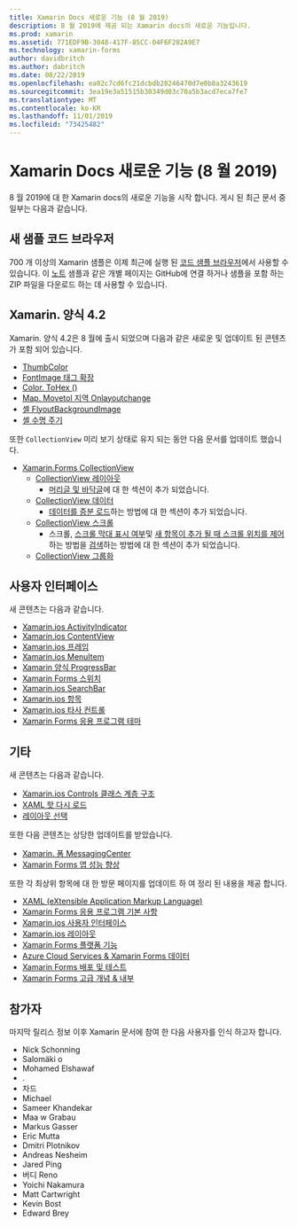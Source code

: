 ```yaml
---
title: Xamarin Docs 새로운 기능 (8 월 2019)
description: 8 월 2019에 제공 되는 Xamarin docs의 새로운 기능입니다.
ms.prod: xamarin
ms.assetid: 771EDF9B-3048-417F-85CC-04F6F282A9E7
ms.technology: xamarin-forms
author: davidbritch
ms.author: dabritch
ms.date: 08/22/2019
ms.openlocfilehash: ea02c7cd6fc21dcbdb20246470d7e0b8a3243619
ms.sourcegitcommit: 3ea19e3a51515b30349d03c70a5b3acd7eca7fe7
ms.translationtype: MT
ms.contentlocale: ko-KR
ms.lasthandoff: 11/01/2019
ms.locfileid: "73425482"
---
```

# <a name="xamarin-docs-whats-new-august-2019"></a>Xamarin Docs 새로운 기능 (8 월 2019)

8 월 2019에 대 한 Xamarin docs의 새로운 기능을 시작 합니다. 게시 된 최근 문서 중 일부는 다음과 같습니다.

## <a name="new-sample-code-browser"></a>새 샘플 코드 브라우저

700 개 이상의 Xamarin 샘플은 이제 최근에 실행 된 [코드 샘플 브라우저](https://docs.microsoft.com/samples/browse/?products=xamarin)에서 사용할 수 있습니다. 이 [노트](https://docs.microsoft.com/samples/xamarin/xamarin-forms-samples/getstarted-notes-singlepage/) 샘플과 같은 개별 페이지는 GitHub에 연결 하거나 샘플을 포함 하는 ZIP 파일을 다운로드 하는 데 사용할 수 있습니다.

## <a name="xamarinforms-42"></a>Xamarin. 양식 4.2

Xamarin. 양식 4.2은 8 월에 출시 되었으며 다음과 같은 새로운 및 업데이트 된 콘텐츠가 포함 되어 있습니다.

- [ThumbColor](~/xamarin-forms/user-interface/switch.md#switch-appearance)
- [FontImage 태그 확장](~/xamarin-forms/xaml/markup-extensions/consuming.md#fontimage-markup-extension)
- [Color. ToHex ()](~/xamarin-forms/user-interface/colors.md#additional-methods)
- [Map. Movetol 지역 Onlayoutchange](~/xamarin-forms/user-interface/map/map.md#maintain-map-region-on-layout-change)
- [셸 FlyoutBackgroundImage](~/xamarin-forms/app-fundamentals/shell/flyout.md#flyout-background-image)
- [셸 수명 주기](~/xamarin-forms/app-fundamentals/shell/lifecycle.md)

또한 `CollectionView` 미리 보기 상태로 유지 되는 동안 다음 문서를 업데이트 했습니다.

- [Xamarin.Forms CollectionView](~/xamarin-forms/user-interface/collectionview/index.md)
  - [CollectionView 레이아웃](~/xamarin-forms/user-interface/collectionview/layout.md)
    - [머리글 및 바닥글](~/xamarin-forms/user-interface/collectionview/layout.md#headers-and-footers)에 대 한 섹션이 추가 되었습니다.
  - [CollectionView 데이터](~/xamarin-forms/user-interface/collectionview/populate-data.md)
    - [데이터를 증분 로드](~/xamarin-forms/user-interface/collectionview/populate-data.md#load-data-incrementally)하는 방법에 대 한 섹션이 추가 되었습니다.
  - [CollectionView 스크롤](~/xamarin-forms/user-interface/collectionview/scrolling.md)
    - 스크롤, [스크롤 막대 표시 여부](~/xamarin-forms/user-interface/collectionview/scrolling.md#scroll-bar-visibility)및 [새 항목이 추가 될 때 스크롤 위치를 제어](~/xamarin-forms/user-interface/collectionview/scrolling.md#control-scroll-position-when-new-items-are-added)하는 방법을 [검색](~/xamarin-forms/user-interface/collectionview/scrolling.md#detect-scrolling)하는 방법에 대 한 섹션이 추가 되었습니다.
  - [CollectionView 그룹화](~/xamarin-forms/user-interface/collectionview/grouping.md)

## <a name="user-interface"></a>사용자 인터페이스

새 콘텐츠는 다음과 같습니다.

- [Xamarin.ios ActivityIndicator](~/xamarin-forms/user-interface/activityindicator.md)
- [Xamarin.ios ContentView](~/xamarin-forms/user-interface/layouts/contentview.md)
- [Xamarin.ios 프레임](~/xamarin-forms/user-interface/layouts/frame.md)
- [Xamarin.ios MenuItem](~/xamarin-forms/user-interface/menuitem.md)
- [Xamarin 양식 ProgressBar](~/xamarin-forms/user-interface/progressbar.md)
- [Xamarin Forms 스위치](~/xamarin-forms/user-interface/switch.md)
- [Xamarin.ios SearchBar](~/xamarin-forms/user-interface/searchbar.md)
- [Xamarin.ios 항목](~/xamarin-forms/user-interface/toolbaritem.md)
- [Xamarin.ios 타사 컨트롤](~/xamarin-forms/user-interface/controls/thirdparty.md)
- [Xamarin Forms 응용 프로그램 테마](~/xamarin-forms/user-interface/theming.md)

## <a name="other"></a>기타

새 콘텐츠는 다음과 같습니다.

- [Xamarin.ios Controls 클래스 계층 구조](~/xamarin-forms/internals/class-hierarchy.md)
- [XAML 핫 다시 로드](~/xamarin-forms/xaml/hot-reload.md)
- [레이아웃 선택](~/xamarin-forms/user-interface/layouts/choose-layout.md)

또한 다음 콘텐츠는 상당한 업데이트를 받았습니다.

- [Xamarin. 폼 MessagingCenter](~/xamarin-forms/app-fundamentals/messaging-center.md)
- [Xamarin Forms 앱 성능 향상](~/xamarin-forms/deploy-test/performance.md)

또한 각 최상위 항목에 대 한 방문 페이지를 업데이트 하 여 정리 된 내용을 제공 합니다.

- [XAML (eXtensible Application Markup Language)](~/xamarin-forms/xaml/index.yml)
- [Xamarin Forms 응용 프로그램 기본 사항](~/xamarin-forms/app-fundamentals/index.yml)
- [Xamarin.ios 사용자 인터페이스](~/xamarin-forms/user-interface/index.yml)
- [Xamarin.ios 레이아웃](~/xamarin-forms/user-interface/layouts/index.yml)
- [Xamarin Forms 플랫폼 기능](~/xamarin-forms/platform/index.yml)
- [Azure Cloud Services & Xamarin Forms 데이터](~/xamarin-forms/data-cloud/index.yml)
- [Xamarin Forms 배포 및 테스트](~/xamarin-forms/deploy-test/index.yml)
- [Xamarin Forms 고급 개념 & 내부](~/xamarin-forms/internals/index.yml)

## <a name="contributors"></a>참가자

마지막 릴리스 정보 이후 Xamarin 문서에 참여 한 다음 사용자를 인식 하고자 합니다.

- Nick Schonning
- Salomäki o
- Mohamed Elshawaf
- .
- 차드
- Michael
- Sameer Khandekar
- Maa w Grabau
- Markus Gasser
- Eric Mutta
- Dmitri Plotnikov
- Andreas Nesheim
- Jared Ping
- 버디 Reno
- Yoichi Nakamura
- Matt Cartwright
- Kevin Bost
- Edward Brey
